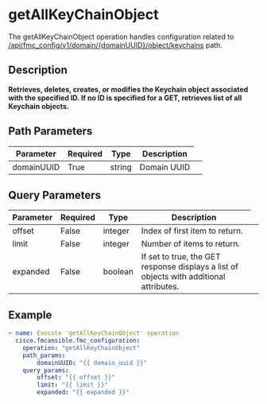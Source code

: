 # getAllKeyChainObject

The getAllKeyChainObject operation handles configuration related to [/api/fmc_config/v1/domain/{domainUUID}/object/keychains](/paths//api/fmc_config/v1/domain/{domain_uuid}/object/keychains.md) path.&nbsp;
## Description
**Retrieves, deletes, creates, or modifies the Keychain object associated with the specified ID. If no ID is specified for a GET, retrieves list of all Keychain objects.**

## Path Parameters
| Parameter | Required | Type | Description |
| --------- | -------- | ---- | ----------- |
| domainUUID | True | string <td colspan=3> Domain UUID |

## Query Parameters
| Parameter | Required | Type | Description |
| --------- | -------- | ---- | ----------- |
| offset | False | integer <td colspan=3> Index of first item to return. |
| limit | False | integer <td colspan=3> Number of items to return. |
| expanded | False | boolean <td colspan=3> If set to true, the GET response displays a list of objects with additional attributes. |

## Example
```yaml
- name: Execute 'getAllKeyChainObject' operation
  cisco.fmcansible.fmc_configuration:
    operation: "getAllKeyChainObject"
    path_params:
        domainUUID: "{{ domain_uuid }}"
    query_params:
        offset: "{{ offset }}"
        limit: "{{ limit }}"
        expanded: "{{ expanded }}"

```